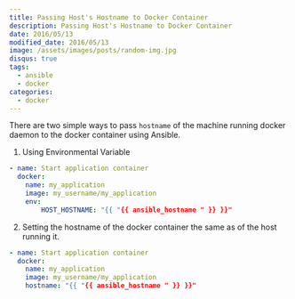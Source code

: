 ```yaml
---
title: Passing Host's Hostname to Docker Container
description: Passing Host's Hostname to Docker Container
date: 2016/05/13
modified_date: 2016/05/13
image: /assets/images/posts/random-img.jpg
disqus: true
tags:
  - ansible
  - docker
categories:
  - docker
---
```


There are two simple ways to pass `hostname` of the machine running docker daemon to the docker container using Ansible.

1. Using Environmental Variable

```yaml
- name: Start application container
  docker:
    name: my_application
    image: my_username/my_application
    env:
        HOST_HOSTNAME: "{{ "{{ ansible_hostname " }} }}"
```

2. Setting the hostname of the docker container the same as of the host running it.

```yaml
- name: Start application container
  docker:
    name: my_application
    image: my_username/my_application
    hostname: "{{ "{{ ansible_hostname " }} }}"
```